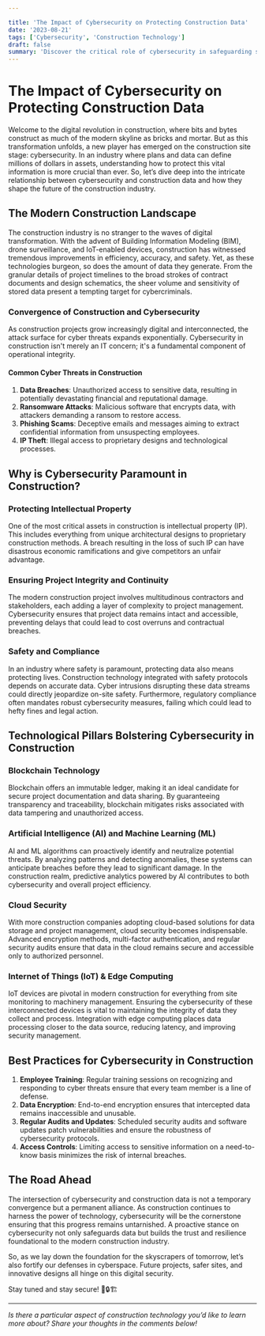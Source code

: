 ```yaml
---

title: 'The Impact of Cybersecurity on Protecting Construction Data'
date: '2023-08-21'
tags: ['Cybersecurity', 'Construction Technology']
draft: false
summary: 'Discover the critical role of cybersecurity in safeguarding sensitive construction data, and how cutting-edge technologies are driving the future of secure construction practices.'
---
```


# The Impact of Cybersecurity on Protecting Construction Data

Welcome to the digital revolution in construction, where bits and bytes construct as much of the modern skyline as bricks and mortar. But as this transformation unfolds, a new player has emerged on the construction site stage: cybersecurity. In an industry where plans and data can define millions of dollars in assets, understanding how to protect this vital information is more crucial than ever. So, let’s dive deep into the intricate relationship between cybersecurity and construction data and how they shape the future of the construction industry.

## The Modern Construction Landscape

The construction industry is no stranger to the waves of digital transformation. With the advent of Building Information Modeling (BIM), drone surveillance, and IoT-enabled devices, construction has witnessed tremendous improvements in efficiency, accuracy, and safety. Yet, as these technologies burgeon, so does the amount of data they generate. From the granular details of project timelines to the broad strokes of contract documents and design schematics, the sheer volume and sensitivity of stored data present a tempting target for cybercriminals.

### Convergence of Construction and Cybersecurity

As construction projects grow increasingly digital and interconnected, the attack surface for cyber threats expands exponentially. Cybersecurity in construction isn't merely an IT concern; it's a fundamental component of operational integrity.

#### Common Cyber Threats in Construction

1. **Data Breaches**: Unauthorized access to sensitive data, resulting in potentially devastating financial and reputational damage.
2. **Ransomware Attacks**: Malicious software that encrypts data, with attackers demanding a ransom to restore access.
3. **Phishing Scams**: Deceptive emails and messages aiming to extract confidential information from unsuspecting employees.
4. **IP Theft**: Illegal access to proprietary designs and technological processes.

## Why is Cybersecurity Paramount in Construction?

### Protecting Intellectual Property

One of the most critical assets in construction is intellectual property (IP). This includes everything from unique architectural designs to proprietary construction methods. A breach resulting in the loss of such IP can have disastrous economic ramifications and give competitors an unfair advantage.

### Ensuring Project Integrity and Continuity

The modern construction project involves multitudinous contractors and stakeholders, each adding a layer of complexity to project management. Cybersecurity ensures that project data remains intact and accessible, preventing delays that could lead to cost overruns and contractual breaches.

### Safety and Compliance

In an industry where safety is paramount, protecting data also means protecting lives. Construction technology integrated with safety protocols depends on accurate data. Cyber intrusions disrupting these data streams could directly jeopardize on-site safety. Furthermore, regulatory compliance often mandates robust cybersecurity measures, failing which could lead to hefty fines and legal action.

## Technological Pillars Bolstering Cybersecurity in Construction

### Blockchain Technology

Blockchain offers an immutable ledger, making it an ideal candidate for secure project documentation and data sharing. By guaranteeing transparency and traceability, blockchain mitigates risks associated with data tampering and unauthorized access.

### Artificial Intelligence (AI) and Machine Learning (ML)

AI and ML algorithms can proactively identify and neutralize potential threats. By analyzing patterns and detecting anomalies, these systems can anticipate breaches before they lead to significant damage. In the construction realm, predictive analytics powered by AI contributes to both cybersecurity and overall project efficiency.

### Cloud Security

With more construction companies adopting cloud-based solutions for data storage and project management, cloud security becomes indispensable. Advanced encryption methods, multi-factor authentication, and regular security audits ensure that data in the cloud remains secure and accessible only to authorized personnel.

### Internet of Things (IoT) & Edge Computing

IoT devices are pivotal in modern construction for everything from site monitoring to machinery management. Ensuring the cybersecurity of these interconnected devices is vital to maintaining the integrity of data they collect and process. Integration with edge computing places data processing closer to the data source, reducing latency, and improving security management.

## Best Practices for Cybersecurity in Construction

1. **Employee Training**: Regular training sessions on recognizing and responding to cyber threats ensure that every team member is a line of defense.
2. **Data Encryption**: End-to-end encryption ensures that intercepted data remains inaccessible and unusable.
3. **Regular Audits and Updates**: Scheduled security audits and software updates patch vulnerabilities and ensure the robustness of cybersecurity protocols.
4. **Access Controls**: Limiting access to sensitive information on a need-to-know basis minimizes the risk of internal breaches.

## The Road Ahead

The intersection of cybersecurity and construction data is not a temporary convergence but a permanent alliance. As construction continues to harness the power of technology, cybersecurity will be the cornerstone ensuring that this progress remains untarnished. A proactive stance on cybersecurity not only safeguards data but builds the trust and resilience foundational to the modern construction industry.

So, as we lay down the foundation for the skyscrapers of tomorrow, let’s also fortify our defenses in cyberspace. Future projects, safer sites, and innovative designs all hinge on this digital security.

Stay tuned and stay secure! 💼🔒🏗️

---

*Is there a particular aspect of construction technology you’d like to learn more about? Share your thoughts in the comments below!*